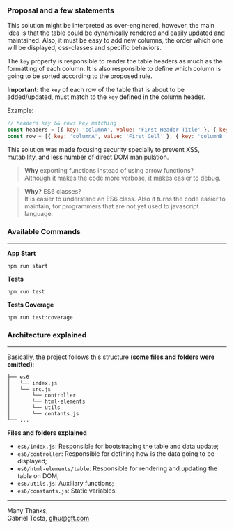 ### Proposal and a few statements

This solution might be interpreted as over-enginered, however, the main idea is that the table could be dynamically rendered and easily updated and maintained. Also, it must be easy to add new columns, the order which one will be displayed, css-classes and specific behaviors.

The `key` property is responsible to render the table headers as much as the formatting of each column. It is also responsible to define which column is going to be sorted according to the proposed rule.

**Important:** the `key` of each row of the table that is about to be added/updated, must match to the `key` defined in the  column header.

Example:
```javascript
// headers key && rows key matching
const headers = [{ key: 'columnA', value: 'First Header Title' }, { key: 'columnB', value: 'Second Header Title' }];
const row = [{ key: 'columnA', value: 'First Cell' }, { key: 'columnB', value: 'Second Cell' }];
```

This solution was made focusing security specially to prevent XSS, mutability, and less number of direct DOM manipulation.

> **Why** exporting functions instead of using arrow functions? <br/> 
Although it makes the code more verbose, it makes easier to debug.

> **Why?** ES6 classes? <br/>
It is easier to understand an ES6 class. Also it turns the code easier to maintain, for programmers that are not yet used to javascript language.


### Available Commands

---

**App Start**

```shell-script
npm run start
```

**Tests**
```shell-script
npm run test
```

**Tests Coverage**
```shell-script
npm run test:coverage
```

### Architecture explained

---

Basically, the project follows this structure **(some files and folders were omitted)**:

```
├── es6
│   └── index.js
│   └── src.js
│   	└── controller
│   	└── html-elements
│   	└── utils
│   	└── contants.js
└── ...
```

**Files and folders explained**

* `es6/index.js`: Responsible for bootstraping the table and data update;
* `es6/controller`: Responsible for defining how is the data going to be displayed;
* `es6/html-elements/table`: Responsible for rendering and updating the table on DOM;
* `es6/utils.js`:  Auxiliary functions;
* `es6/constants.js`: Static variables.

---

Many Thanks, <br />
Gabriel Tosta, glhu@gft.com